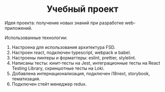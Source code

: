 <h1 align="center">Учебный проект</h1>

Идея проекта: получение новых знаний при разработке web-приложений.

Использованные технологии:

1. Настроена для использования архитектура FSD.
1. Настроен react, подключен typescript, webpack и babel.
1. Настроены линтеры и форматтеры: eslint, prettier, stylelint.
1. Написаны тесты: юнит-тесты на Jest, интеграционные тесты на React Testing Library, скриншотные тесты на Loki.
1. Добавлена интернационализация, подключен i18next, storybook, тематизация.
1. Подключен стейт менеджер redux.

